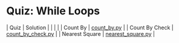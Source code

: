 # Quiz: While Loops

| Quiz | Solution |
|  |  |
| Count By | [count_by.py](https://github.com/andreyyohanes/Udacity-Introduction-to-Python-Programming/blob/main/03%20Control%20Flow/08%20Quiz%20While%20Loops/count_by.py) |
| Count By Check | [count_by_check.py](https://github.com/andreyyohanes/Udacity-Introduction-to-Python-Programming/blob/main/03%20Control%20Flow/08%20Quiz%20While%20Loops/count_by_check.py) |
| Nearest Square | [nearest_square.py](https://github.com/andreyyohanes/Udacity-Introduction-to-Python-Programming/blob/main/03%20Control%20Flow/08%20Quiz%20While%20Loops/nearest_square.py) |
